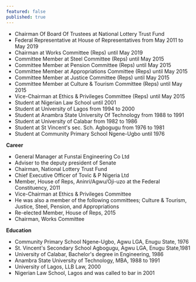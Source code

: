 ```yaml
---
featured: false
published: true
---
```

* Chairman Of Board Of Trustees at National Lottery Trust Fund
* Federal Representative at House of Representatives from May 2011 to May 2019
* Chairman at Works Committee (Reps) until May 2019
* Committee Member at Steel Committee (Reps) until May 2015
* Committee Member at Pension Committee (Reps) until May 2015
* Committee Member at Appropriations Committee (Reps) until May 2015
* Committee Member at Justice Committee (Reps) until May 2015
* Committee Member at Culture & Tourism Committee (Reps) until May 2015
* Vice-Chairman at Ethics & Privileges Committee (Reps) until May 2015
* Student at Nigerian Law School until 2001
* Student at University of Lagos from 1994 to 2000
* Student at Anambra State University Of Technology from 1988 to 1991
* Student at University of Calabar from 1982 to 1986
* Student at St Vincent's sec. Sch. Agbogugu from 1976 to 1981
* Student at Community Primary School Ngene-Ugbo until 1976

**Career**
- General Manager at Funstai Engineering Co Ltd
- Adviser to the deputy president of Senate
- Chairman, National Lottery Trust Fund
- Chief Executive Officer of Tovic & P Nigeria Ltd
- Member, House of Reps, Aninri/Agwu/Oji-uzo at the Federal Constituency, 2011
- Vice-Chairman at Ethics & Privileges Committee
- He was also a member of the following committees; Culture & Tourism, Justice, Steel, Pension, and Appropriations
- Re-elected Member, House of Reps, 2015
- Chairman, Works Committee

**Education**
- Community Primary School Ngene-Ugbo, Agwu LGA, Enugu State, 1976
- St. Vincent's Secondary School Agbogugu, Agwu LGA, Enugu State,1981
- University of Calabar, Bachelor's degree in Engineering, 1986
- Anambra State University of Technology, MBA, 1988 to 1991
- University of Lagos, LLB Law, 2000
- Nigerian Law School, Lagos and was called to bar in 2001